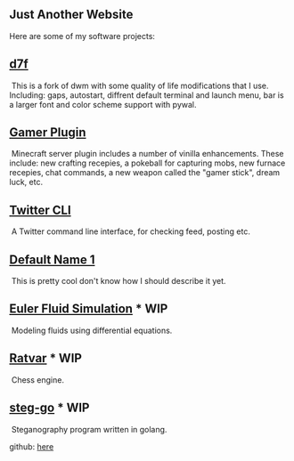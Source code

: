 ## Just Another Website

Here are some of my software projects:

## [d7f](https://github.com/logan-lieou/d7f)

![]()
This is a fork of dwm with some quality of life modifications that I use.
Including: gaps, autostart, diffrent default terminal and launch menu, bar is
a larger font and color scheme support with pywal.

## [Gamer Plugin](https://github.com/logan-lieou/GamerPlugin)

![]()
Minecraft server plugin includes a number of vinilla enhancements. 
These include: new crafting recepies, a pokeball for capturing mobs,
new furnace recepies, chat commands, a new weapon called the "gamer stick", dream luck, etc.

## [Twitter CLI](https://github.com/logan-lieou/twitter_cli)

![]()
A Twitter command line interface, for checking feed, posting etc.

## [Default Name 1](https://github.com/logan-lieou/default-name1)

![]()
This is pretty cool don't know how I should describe it yet.

## [Euler Fluid Simulation](https://github.com/logan-lieou/Euler_Sim) * WIP

![]()
Modeling fluids using differential equations.

## [Ratvar](https://github.com/logan-lieou/Ratvar) * WIP

![]()
Chess engine.

## [steg-go](https://github.com/logan-lieou/steg-go) * WIP

![]()
Steganography program written in golang.

github: [here](https://github.com/logan-lieou)
